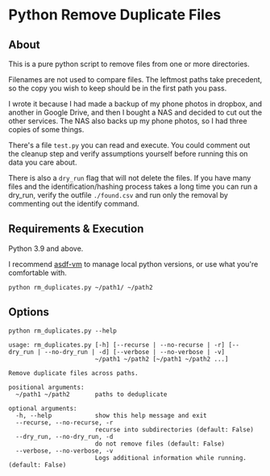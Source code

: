 # Python Remove Duplicate Files

## About

This is a pure python script to remove files from one or more directories.

Filenames are not used to compare files.
The leftmost paths take precedent, so the copy you wish to keep should be in the first path you pass.

I wrote it because I had made a backup of my phone photos in dropbox, and another in Google Drive, and then I bought a
NAS and decided to cut out the other services.
The NAS also backs up my phone photos, so I had three copies of some things.

There's a file `test.py` you can read and execute.
You could comment out the cleanup step and verify assumptions yourself before running this on data you care about.

There is also a `dry_run` flag that will not delete the files.
If you have many files and the identification/hashing process takes a long time you can run a dry_run, verify the
outfile `./found.csv` and run only the removal by commenting out the identify command.

## Requirements & Execution

Python 3.9 and above.

I recommend [asdf-vm](https://asdf-vm.com/) to manage local python versions, or use what you're comfortable with.

`python rm_duplicates.py ~/path1/ ~/path2`

## Options

`python rm_duplicates.py --help`

```
usage: rm_duplicates.py [-h] [--recurse | --no-recurse | -r] [--dry_run | --no-dry_run | -d] [--verbose | --no-verbose | -v]
                        ~/path1 ~/path2 [~/path1 ~/path2 ...]

Remove duplicate files across paths.

positional arguments:
  ~/path1 ~/path2       paths to deduplicate

optional arguments:
  -h, --help            show this help message and exit
  --recurse, --no-recurse, -r
                        recurse into subdirectories (default: False)
  --dry_run, --no-dry_run, -d
                        do not remove files (default: False)
  --verbose, --no-verbose, -v
                        Logs additional information while running. (default: False)
```

